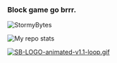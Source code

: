 ### Block game go brrr.
<!--
**StormyBytes/StormyBytes** is a ✨ _special_ ✨ repository because its `README.md` (this file) appears on your GitHub profile.
Here are some ideas to get you started:
- 🔭 I’m currently working on ...
- 🌱 I’m currently learning ...
- 👯 I’m looking to collaborate on ...
- 🤔 I’m looking for help with ...
- 💬 Ask me about ...
- 📫 How to reach me: ...
- 😄 Pronouns: ...
- ⚡ Fun fact: ...
-->
<p align="left">
   <img src="https://komarev.com/ghpvc/?username=StormyBytes" alt="StormyBytes"/>
</p>

<p align="left">
<img alt="My repo stats" src="https://github-readme-stats.vercel.app/api?username=StormyBytes&show_icons=true&theme=radical">
</p>

[![SB-LOGO-animated-v1.1-loop.gif](https://s4.gifyu.com/images/SB-LOGO-animated-v1.1-loop.gif)](https://gifyu.com/image/aeQw)
